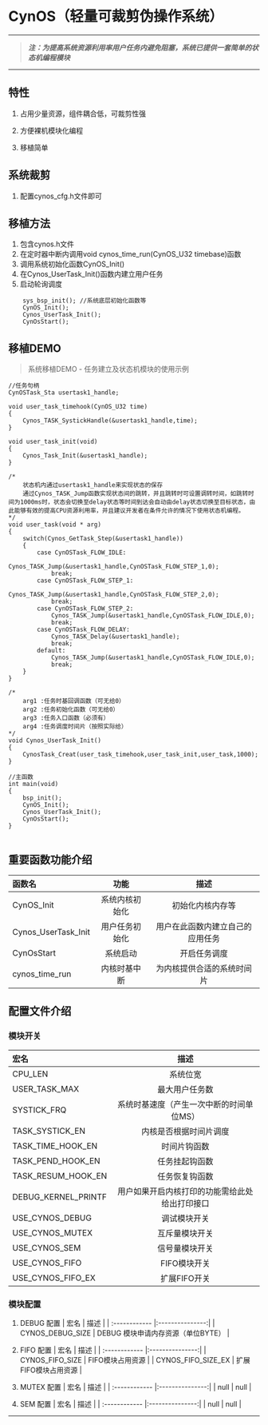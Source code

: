 # CynOS（轻量可裁剪伪操作系统）

___
> ***注：为提高系统资源利用率用户任务内避免阻塞，系统已提供一套简单的状态机编程模块***
___

## 特性
1. 占用少量资源，组件耦合低，可裁剪性强

2. 方便裸机模块化编程

3. 移植简单

## 系统裁剪

1. 配置cynos_cfg.h文件即可
## 移植方法
1. 包含cynos.h文件
2. 在定时器中断内调用void cynos_time_run(CynOS_U32 timebase)函数
3. 调用系统初始化函数CynOS_Init()
4. 在Cynos_UserTask_Init()函数内建立用户任务
5. 启动轮询调度
```
	sys_bsp_init(); //系统底层初始化函数等
	CynOS_Init();
	Cynos_UserTask_Init();
	CynOsStart();
```
## 移植DEMO
> 系统移植DEMO - 任务建立及状态机模块的使用示例
```
//任务句柄
CynOSTask_Sta usertask1_handle;

void user_task_timehook(CynOS_U32 time)
{
	Cynos_TASK_SystickHandle(&usertask1_handle,time);
}

void user_task_init(void)
{
	Cynos_Task_Init(&usertask1_handle);
}

/*             
	状态机内通过usertask1_handle来实现状态的保存
	通过Cynos_TASK_Jump函数实现状态间的跳转，并且跳转时可设置调转时间，如跳转时间为1000ms时，状态会切换至delay状态等时间到达会自动由delay状态切换至目标状态，由此能够有效的提高CPU资源利用率，并且建议开发者在条件允许的情况下使用状态机编程。
*/
void user_task(void * arg)
{
	switch(Cynos_GetTask_Step(&usertask1_handle))
	{
		case CynOSTask_FLOW_IDLE:
			Cynos_TASK_Jump(&usertask1_handle,CynOSTask_FLOW_STEP_1,0);
			break;
		case CynOSTask_FLOW_STEP_1:
			Cynos_TASK_Jump(&usertask1_handle,CynOSTask_FLOW_STEP_2,0);
			break;
		case CynOSTask_FLOW_STEP_2:
			Cynos_TASK_Jump(&usertask1_handle,CynOSTask_FLOW_IDLE,0);
			break;
		case CynOSTask_FLOW_DELAY:
			Cynos_TASK_Delay(&usertask1_handle);
			break;
		default:
			Cynos_TASK_Jump(&usertask1_handle,CynOSTask_FLOW_IDLE,0);
			break;
	}
}

/*             
	arg1 :任务时基回调函数（可无给0）
    arg2 :任务初始化函数（可无给0）
    arg3 :任务入口函数（必须有）
    arg4 :任务调度时间片（按照实际给）
*/
void Cynos_UserTask_Init()
{
	CynosTask_Creat(user_task_timehook,user_task_init,user_task,1000);
}

//主函数
int main(void)
{
	bsp_init();
	CynOS_Init();
	Cynos_UserTask_Init();
	CynOsStart();
}


```
## 重要函数功能介绍
| 函数名 | 功能 | 描述 |
| :------------ |:---------------:|:---------------:|
| CynOS_Init      | 系统内核初始化 | 初始化内核内存等 |
| Cynos_UserTask_Init | 用户任务初始化  | 用户在此函数内建立自己的应用任务 |
| CynOsStart 	| 系统启动	| 开启任务调度 |
| cynos_time_run 	| 内核时基中断	| 为内核提供合适的系统时间片 |
## 配置文件介绍

### 模块开关
| 宏名 | 描述 |
| :------------ |:---------------:|
| CPU_LEN      | 系统位宽 |
| USER_TASK_MAX | 最大用户任务数  |
| SYSTICK_FRQ 	| 系统时基速度（产生一次中断的时间单位MS）	|
| TASK_SYSTICK_EN 	| 内核是否根据时间片调度	|
| TASK_TIME_HOOK_EN 	| 时间片钩函数	|
| TASK_PEND_HOOK_EN 	| 任务挂起钩函数	|
| TASK_RESUM_HOOK_EN 	| 任务恢复钩函数	|
| DEBUG_KERNEL_PRINTF 	| 用户如果开启内核打印的功能需给此处给出打印接口	|
| USE_CYNOS_DEBUG 	| 调试模块开关	|
| USE_CYNOS_MUTEX 	| 互斥量模块开关	|
| USE_CYNOS_SEM 	| 信号量模块开关	|
| USE_CYNOS_FIFO 	| FIFO模块开关	|
| USE_CYNOS_FIFO_EX 	| 扩展FIFO开关	|

### 模块配置
1. DEBUG 配置
| 宏名 | 描述 |
| :------------ |:---------------:|
| CYNOS_DEBUG_SIZE | DEBUG 模块申请内存资源（单位BYTE） |

2. FIFO 配置
| 宏名 | 描述 |
| :------------ |:---------------:|
| CYNOS_FIFO_SIZE      | FIFO模块占用资源 |
| CYNOS_FIFO_SIZE_EX | 扩展FIFO模块占用资源  |

3. MUTEX 配置
| 宏名 | 描述 |
| :------------ |:---------------:|
| null      | null |

3. SEM 配置
| 宏名 | 描述 |
| :------------ |:---------------:|
| null      | null |


___